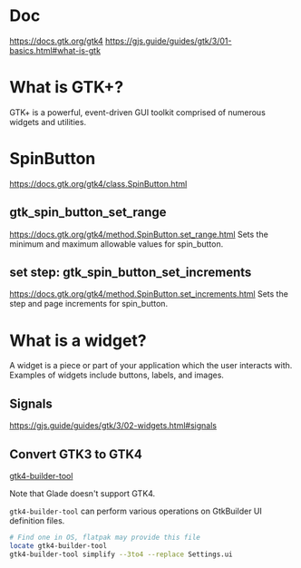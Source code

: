 # Doc
https://docs.gtk.org/gtk4
https://gjs.guide/guides/gtk/3/01-basics.html#what-is-gtk

# What is GTK+?
GTK+ is a powerful, event-driven GUI toolkit comprised of numerous widgets and utilities.

# SpinButton
https://docs.gtk.org/gtk4/class.SpinButton.html

## gtk_spin_button_set_range
https://docs.gtk.org/gtk4/method.SpinButton.set_range.html
Sets the minimum and maximum allowable values for spin_button.

## set step: gtk_spin_button_set_increments
https://docs.gtk.org/gtk4/method.SpinButton.set_increments.html
Sets the step and page increments for spin_button.

# What is a widget?
A widget is a piece or part of your application which the user interacts with. Examples of widgets include buttons, labels, and images.

## Signals
https://gjs.guide/guides/gtk/3/02-widgets.html#signals

## Convert GTK3 to GTK4
[gtk4-builder-tool](https://gitlab.gnome.org/GNOME/gtk/-/blob/master/docs/reference/gtk/gtk4-builder-tool.rst)

Note that Glade doesn't support GTK4.

`gtk4-builder-tool` can perform various operations on GtkBuilder UI definition
files.

``` Bash
# Find one in OS, flatpak may provide this file
locate gtk4-builder-tool
gtk4-builder-tool simplify --3to4 --replace Settings.ui
```

## 